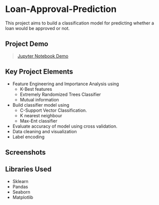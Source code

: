 # Loan-Approval-Prediction
This project aims to build a classification model for predicting whether a loan would be approved or not.

## Project Demo
> [Jupyter Notebook Demo](https://nbviewer.jupyter.org/github/Naharul98/Loan-Approval-Prediction/blob/main/Loan-Application-Outcome-Prediction.ipynb)

## Key Project Elements
+ Feature Engineering and Importance Analysis using
  + K-Best features
  + Extremely Randomized Trees Classifier
  + Mutual information
+ Build classifier model using 
  + C-Support Vector Classification.
  + K nearest neighbour
  + Max-Ent classifier
+ Evaluate accuracy of model using cross validation.
+ Data cleaning and visualization
+ Label encoding

## Screenshots



## Libraries Used
+ Sklearn
+ Pandas
+ Seaborn
+ Matplotlib
